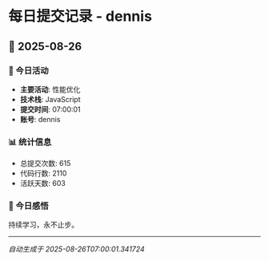 # 每日提交记录 - dennis

## 📅 2025-08-26

### 🎯 今日活动
- **主要活动**: 性能优化
- **技术栈**: JavaScript
- **提交时间**: 07:00:01
- **账号**: dennis

### 📊 统计信息
- 总提交次数: 615
- 代码行数: 2110
- 活跃天数: 603

### 💭 今日感悟
持续学习，永不止步。

---
*自动生成于 2025-08-26T07:00:01.341724*
